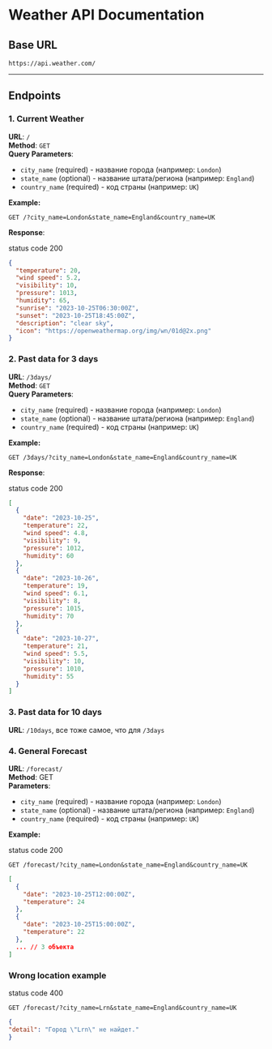 # Weather API Documentation

## Base URL
`https://api.weather.com/`

---

## Endpoints

### 1. Current Weather
**URL**: `/`  
**Method**: `GET`  
**Query Parameters**:
- `city_name` (required) - название города (например: `London`)
- `state_name` (optional) - название штата/региона (например: `England`)
- `country_name` (required) - код страны (например: `UK`)

**Example:**

```http
GET /?city_name=London&state_name=England&country_name=UK
```

**Response**:  

status code 200 
```json
{
  "temperature": 20,
  "wind speed": 5.2,
  "visibility": 10,
  "pressure": 1013,
  "humidity": 65,
  "sunrise": "2023-10-25T06:30:00Z",
  "sunset": "2023-10-25T18:45:00Z",
  "description": "clear sky",
  "icon": "https://openweathermap.org/img/wn/01d@2x.png"
}
```


### 2. Past data for 3 days
**URL**: `/3days/`  
**Method**: `GET`  
**Query Parameters**:
- `city_name` (required) - название города (например: `London`)
- `state_name` (optional) - название штата/региона (например: `England`)
- `country_name` (required) - код страны (например: `UK`)

**Example:**

```http
GET /3days/?city_name=London&state_name=England&country_name=UK
```

**Response**:  

status code 200 
```json
[
  {
    "date": "2023-10-25",
    "temperature": 22,
    "wind speed": 4.8,
    "visibility": 9,
    "pressure": 1012,
    "humidity": 60
  },
  {
    "date": "2023-10-26",
    "temperature": 19,
    "wind speed": 6.1,
    "visibility": 8,
    "pressure": 1015,
    "humidity": 70
  },
  {
    "date": "2023-10-27",
    "temperature": 21,
    "wind speed": 5.5,
    "visibility": 10,
    "pressure": 1010,
    "humidity": 55
  }
]
```


### 3. Past data for 10 days
**URL**: `/10days`, все тоже самое, что для `/3days`

### 4. General Forecast
**URL**: `/forecast/`  
**Method**: GET  
**Parameters**:
- `city_name` (required) - название города (например: `London`)
- `state_name` (optional) - название штата/региона (например: `England`)
- `country_name` (required) - код страны (например: `UK`)

**Example:**

status code 200
```http
GET /forecast/?city_name=London&state_name=England&country_name=UK
```

```json
[
  {
    "date": "2023-10-25T12:00:00Z",
    "temperature": 24
  },
  {
    "date": "2023-10-25T15:00:00Z",
    "temperature": 22
  },
  ... // 3 объекта
]
```

### Wrong location example

status code 400
```http
GET /forecast/?city_name=Lrn&state_name=England&country_name=UK
```
```json
{
"detail": "Город \"Lrn\" не найдет."
}
```
